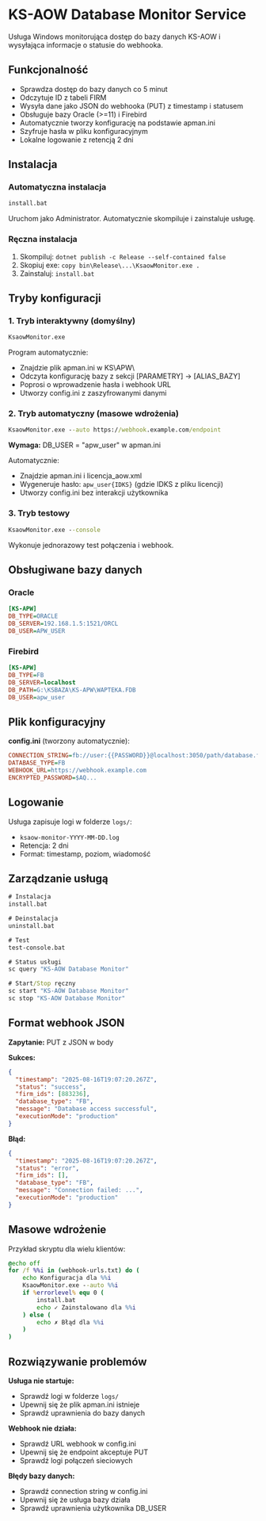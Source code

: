 # KS-AOW Database Monitor Service

Usługa Windows monitorująca dostęp do bazy danych KS-AOW i wysyłająca informacje o statusie do webhooka.

## Funkcjonalność

- Sprawdza dostęp do bazy danych co 5 minut
- Odczytuje ID z tabeli FIRM  
- Wysyła dane jako JSON do webhooka (PUT) z timestamp i statusem
- Obsługuje bazy Oracle (>=11) i Firebird
- Automatycznie tworzy konfigurację na podstawie apman.ini
- Szyfruje hasła w pliku konfiguracyjnym
- Lokalne logowanie z retencją 2 dni

## Instalacja

### Automatyczna instalacja
```cmd
install.bat
```
Uruchom jako Administrator. Automatycznie skompiluje i zainstaluje usługę.

### Ręczna instalacja
1. Skompiluj: `dotnet publish -c Release --self-contained false`
2. Skopiuj exe: `copy bin\Release\...\KsaowMonitor.exe .`
3. Zainstaluj: `install.bat`

## Tryby konfiguracji

### 1. Tryb interaktywny (domyślny)
```cmd
KsaowMonitor.exe
```
Program automatycznie:
- Znajdzie plik apman.ini w KS\APW\
- Odczyta konfigurację bazy z sekcji [PARAMETRY] → [ALIAS_BAZY]
- Poprosi o wprowadzenie hasła i webhook URL
- Utworzy config.ini z zaszyfrowanymi danymi

### 2. Tryb automatyczny (masowe wdrożenia)
```cmd
KsaowMonitor.exe --auto https://webhook.example.com/endpoint
```
**Wymaga:** DB_USER = "apw_user" w apman.ini

Automatycznie:
- Znajdzie apman.ini i licencja_aow.xml
- Wygeneruje hasło: `apw_user{IDKS}` (gdzie IDKS z pliku licencji)
- Utworzy config.ini bez interakcji użytkownika

### 3. Tryb testowy
```cmd
KsaowMonitor.exe --console
```
Wykonuje jednorazowy test połączenia i webhook.

## Obsługiwane bazy danych

### Oracle
```ini
[KS-APW]
DB_TYPE=ORACLE
DB_SERVER=192.168.1.5:1521/ORCL
DB_USER=APW_USER
```

### Firebird  
```ini
[KS-APW]
DB_TYPE=FB
DB_SERVER=localhost
DB_PATH=G:\KSBAZA\KS-APW\WAPTEKA.FDB
DB_USER=apw_user
```

## Plik konfiguracyjny

**config.ini** (tworzony automatycznie):
```ini
CONNECTION_STRING=fb://user:{{PASSWORD}}@localhost:3050/path/database.fdb
DATABASE_TYPE=FB
WEBHOOK_URL=https://webhook.example.com
ENCRYPTED_PASSWORD=$AQ...
```

## Logowanie

Usługa zapisuje logi w folderze `logs/`:
- `ksaow-monitor-YYYY-MM-DD.log`
- Retencja: 2 dni
- Format: timestamp, poziom, wiadomość

## Zarządzanie usługą

```cmd
# Instalacja
install.bat

# Deinstalacja  
uninstall.bat

# Test
test-console.bat

# Status usługi
sc query "KS-AOW Database Monitor"

# Start/Stop ręczny
sc start "KS-AOW Database Monitor" 
sc stop "KS-AOW Database Monitor"
```

## Format webhook JSON

**Zapytanie:** PUT z JSON w body

**Sukces:**
```json
{
  "timestamp": "2025-08-16T19:07:20.267Z",
  "status": "success", 
  "firm_ids": [883236],
  "database_type": "FB",
  "message": "Database access successful",
  "executionMode": "production"
}
```

**Błąd:**
```json
{
  "timestamp": "2025-08-16T19:07:20.267Z",
  "status": "error",
  "firm_ids": [],
  "database_type": "FB", 
  "message": "Connection failed: ...",
  "executionMode": "production"
}
```

## Masowe wdrożenie

Przykład skryptu dla wielu klientów:
```cmd
@echo off
for /f %%i in (webhook-urls.txt) do (
    echo Konfiguracja dla %%i
    KsaowMonitor.exe --auto %%i
    if %errorlevel% equ 0 (
        install.bat
        echo ✓ Zainstalowano dla %%i
    ) else (
        echo ✗ Błąd dla %%i
    )
)
```

## Rozwiązywanie problemów

**Usługa nie startuje:**
- Sprawdź logi w folderze `logs/`
- Upewnij się że plik apman.ini istnieje
- Sprawdź uprawnienia do bazy danych

**Webhook nie działa:**
- Sprawdź URL webhook w config.ini
- Upewnij się że endpoint akceptuje PUT
- Sprawdź logi połączeń sieciowych

**Błędy bazy danych:**
- Sprawdź connection string w config.ini
- Upewnij się że usługa bazy działa
- Sprawdź uprawnienia użytkownika DB_USER